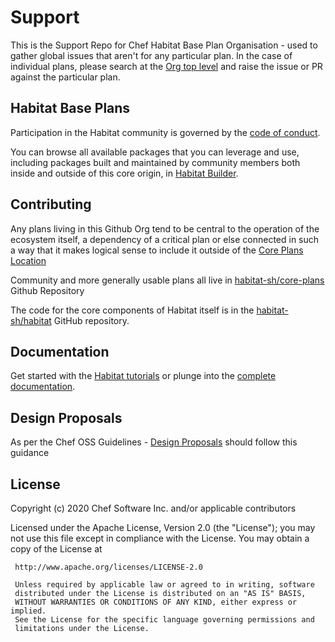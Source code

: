 # Support

This is the Support Repo for Chef Habitat Base Plan Organisation - used to gather global issues that aren't for any particular plan. In the case of individual plans, please search at the [Org top level](https://github.com/chef-base-plans) and raise the issue or PR against the particular plan.


## Habitat Base Plans

Participation in the Habitat community is governed by the [code of conduct](https://github.com/habitat-sh/habitat/blob/master/CODE_OF_CONDUCT.md).

You can browse all available packages that you can leverage and use, including packages built and maintained by community members both inside and outside of this core origin, in [Habitat Builder](https://bldr.habitat.sh/#/explore).

## Contributing

Any plans living in this Github Org tend to be central to the operation of the ecosystem itself, a dependency of a critical plan or else connected in such a way that it makes logical sense to include it outside of the [Core Plans Location](https://github.com/habitat-sh/core-plans)

Community and more generally usable plans all live in [habitat-sh/core-plans](https://github.com/habitat-sh/core-plans) Github Repository

The code for the core components of Habitat itself is in the [habitat-sh/habitat](https://github.com/habitat-sh/habitat/) GitHub repository.

## Documentation

Get started with the [Habitat tutorials](https://www.habitat.sh/tutorials/) or plunge into the [complete documentation](https://www.habitat.sh/docs/).

## Design Proposals

As per the Chef OSS Guidelines - [Design Proposals](https://github.com/chef/chef-oss-practices/blob/master/contributors/guide/design-proposals.md) should follow this guidance


## License

Copyright (c) 2020 Chef Software Inc. and/or applicable contributors

Licensed under the Apache License, Version 2.0 (the "License");
you may not use this file except in compliance with the License.
You may obtain a copy of the License at

     http://www.apache.org/licenses/LICENSE-2.0

     Unless required by applicable law or agreed to in writing, software
     distributed under the License is distributed on an "AS IS" BASIS,
     WITHOUT WARRANTIES OR CONDITIONS OF ANY KIND, either express or implied.
     See the License for the specific language governing permissions and
     limitations under the License.
